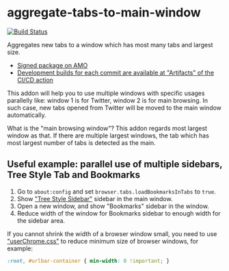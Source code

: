 # aggregate-tabs-to-main-window

[![Build Status](https://travis-ci.org/piroor/aggregate-tabs-to-main-window.svg?branch=trunk)](https://travis-ci.org/piroor/aggregate-tabs-to-main-window)

Aggregates new tabs to a window which has most many tabs and largest size.

* [Signed package on AMO](https://addons.mozilla.org/firefox/addon/aggregate-tabs-to-main-window/)
* [Development builds for each commit are available at "Artifacts" of the CI/CD action](https://github.com/piroor/aggregate-tabs-to-main-window/actions?query=workflow%3ACI%2FCD)

This addon will help you to use multiple windows with specific usages parallelly like: window 1 is for Twitter, window 2 is for main browsing. In such case, new tabs opened from Twitter will be moved to the main window automatically.

What is the "main browsing window"? This addon regards most largest window as that. If there are multiple largest windows, the tab which has most largest number of tabs is detected as the main.

## Useful example: parallel use of multiple sidebars, Tree Style Tab and Bookmarks

1. Go to `about:config` and set `browser.tabs.loadBookmarksInTabs` to `true`.
2. Show ["Tree Style Sidebar"](https://addons.mozilla.org/firefox/addon/tree-style-tab/) sidebar in the main window.
3. Open a new window, and show "Bookmarks" sidebar in the window.
4. Reduce width of the window for Bookmarks sidebar to enough width for the sidebar area.

If you cannot shrink the width of a browser window small, you need to use ["userChrome.css"](https://github.com/piroor/treestyletab/wiki/Code-snippets-for-custom-style-rules#on-firefox-69-and-later) to reduce minimum size of browser windows, for example:

```css
:root, #urlbar-container { min-width: 0 !important; }
```
